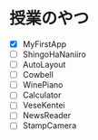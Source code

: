 # 授業のやつ

- [x] MyFirstApp
- [ ] ShingoHaNaniiro
- [ ] AutoLayout
- [ ] Cowbell
- [ ] WinePiano
- [ ] Calculator
- [ ] VeseKentei
- [ ] NewsReader
- [ ] StampCamera

